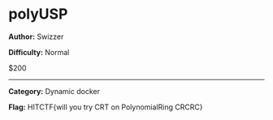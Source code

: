 # polyUSP

**Author:** Swizzer

**Difficulty:** Normal

$200


---

**Category:** Dynamic docker

**Flag:** HITCTF{will you try CRT on PolynomialRing CRCRC}

